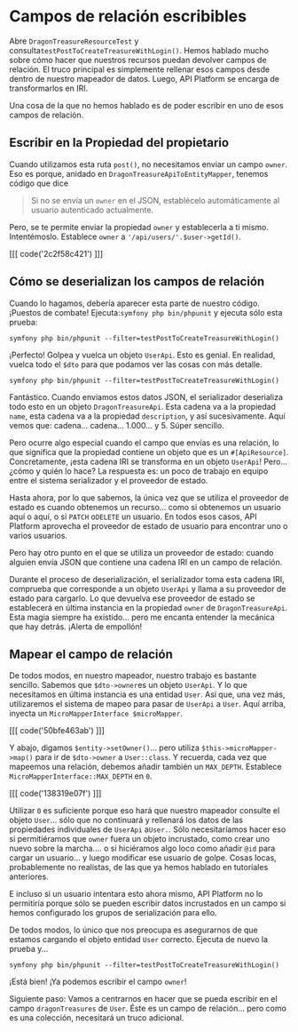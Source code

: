 # Campos de relación escribibles

Abre `DragonTreasureResourceTest` y consulta`testPostToCreateTreasureWithLogin()`. Hemos hablado mucho sobre cómo hacer que nuestros recursos puedan devolver campos de relación. El truco principal es simplemente rellenar esos campos desde dentro de nuestro mapeador de datos. Luego, API Platform se encarga de transformarlos en IRI.

Una cosa de la que no hemos hablado es de poder escribir en uno de esos campos de relación.

## Escribir en la Propiedad del propietario

Cuando utilizamos esta ruta `post()`, no necesitamos enviar un campo `owner`. Eso es porque, anidado en `DragonTreasureApiToEntityMapper`, tenemos código que dice

> Si no se envía un `owner` en el JSON, establécelo automáticamente
> al usuario autenticado actualmente.

Pero, se te permite enviar la propiedad `owner` y establecerla a ti mismo. Intentémoslo. Establece `owner` a `'/api/users/'.$user->getId()`.

[[[ code('2c2f58c421') ]]]

## Cómo se deserializan los campos de relación

Cuando lo hagamos, debería aparecer esta parte de nuestro código. ¡Puestos de combate! Ejecuta:`symfony php bin/phpunit` y ejecuta sólo esta prueba:

```terminal-silent
symfony php bin/phpunit --filter=testPostToCreateTreasureWithLogin()
```

¡Perfecto! Golpea y vuelca un objeto `UserApi`. Esto es genial. En realidad, vuelca todo el `$dto` para que podamos ver las cosas con más detalle.

```terminal-silent
symfony php bin/phpunit --filter=testPostToCreateTreasureWithLogin()
```

Fantástico. Cuando enviamos estos datos JSON, el serializador deserializa todo esto en un objeto `DragonTreasureApi`. Esta cadena va a la propiedad `name`, esta cadena va a la propiedad `description`, y así sucesivamente. Aquí vemos que: cadena... cadena... 1.000... y 5. Súper sencillo.

Pero ocurre algo especial cuando el campo que envías es una relación, lo que significa que la propiedad contiene un objeto que es un `#[ApiResource]`. Concretamente, ¡esta cadena IRI se transforma en un objeto `UserApi`! Pero... ¿cómo y quién lo hace? La respuesta es: un poco de trabajo en equipo entre el sistema serializador y el proveedor de estado.

Hasta ahora, por lo que sabemos, la única vez que se utiliza el proveedor de estado es cuando obtenemos un recurso... como si obtenemos un usuario aquí o aquí, o si `PATCH` o`DELETE` un usuario. En todos esos casos, API Platform aprovecha el proveedor de estado de usuario para encontrar uno o varios usuarios.

Pero hay otro punto en el que se utiliza un proveedor de estado: cuando alguien envía JSON que contiene una cadena IRI en un campo de relación.

Durante el proceso de deserialización, el serializador toma esta cadena IRI, comprueba que corresponde a un objeto `UserApi` y llama a su proveedor de estado para cargarlo. Lo que devuelva ese proveedor de estado se establecerá en última instancia en la propiedad `owner` de `DragonTreasureApi`. Esta magia siempre ha existido... pero me encanta entender la mecánica que hay detrás. ¡Alerta de empollón!

## Mapear el campo de relación

De todos modos, en nuestro mapeador, nuestro trabajo es bastante sencillo. Sabemos que `$dto->owner`es un objeto `UserApi`. Y lo que necesitamos en última instancia es una entidad `User`. Así que, una vez más, utilizaremos el sistema de mapeo para pasar de `UserApi` a `User`. Aquí arriba, inyecta un `MicroMapperInterface $microMapper`.

[[[ code('50bfe463ab') ]]]

Y abajo, digamos `$entity->setOwner()`... pero utiliza `$this->microMapper->map()` para ir de `$dto->owner` a `User::class`. Y recuerda, cada vez que mapeemos una relación, debemos añadir también un `MAX_DEPTH`. Establece `MicroMapperInterface::MAX_DEPTH` en `0`.

[[[ code('138319e07f') ]]]

Utilizar `0` es suficiente porque eso hará que nuestro mapeador consulte el objeto `User`... sólo que no continuará y rellenará los datos de las propiedades individuales de `UserApi` a`User.`. Sólo necesitaríamos hacer eso si permitiéramos que `owner` fuera un objeto incrustado, como crear uno nuevo sobre la marcha.... o si hiciéramos algo loco como añadir `@id` para cargar un usuario... y luego modificar ese usuario de golpe. Cosas locas, probablemente no realistas, de las que ya hemos hablado en tutoriales anteriores.

E incluso si un usuario intentara esto ahora mismo, API Platform no lo permitiría porque sólo se pueden escribir datos incrustados en un campo si hemos configurado los grupos de serialización para ello.

De todos modos, lo único que nos preocupa es asegurarnos de que estamos cargando el objeto entidad `User` correcto. Ejecuta de nuevo la prueba y...

```terminal-silent
symfony php bin/phpunit --filter=testPostToCreateTreasureWithLogin()
```

¡Está bien! ¡Ya podemos escribir el campo `owner`!

Siguiente paso: Vamos a centrarnos en hacer que se pueda escribir en el campo `dragonTreasures` de `User`. Éste es un campo de relación... pero como es una colección, necesitará un truco adicional.
